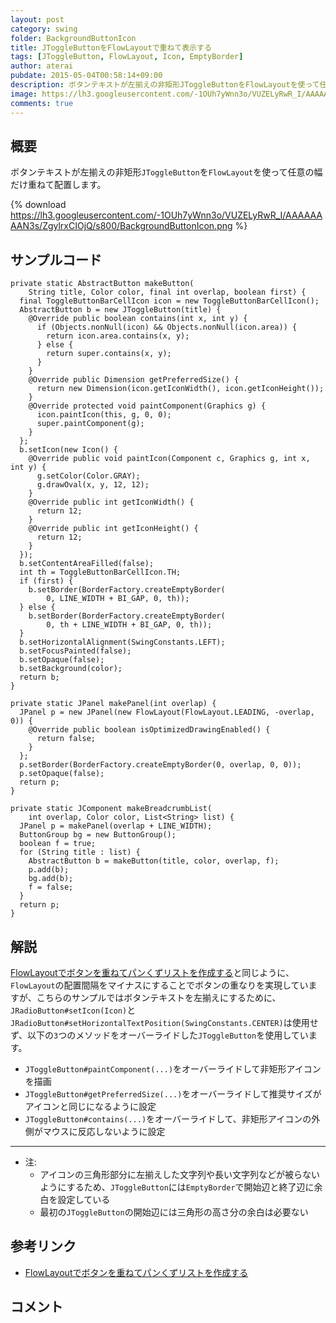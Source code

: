 ```yaml
---
layout: post
category: swing
folder: BackgroundButtonIcon
title: JToggleButtonをFlowLayoutで重ねて表示する
tags: [JToggleButton, FlowLayout, Icon, EmptyBorder]
author: aterai
pubdate: 2015-05-04T00:58:14+09:00
description: ボタンテキストが左揃えの非矩形JToggleButtonをFlowLayoutを使って任意の幅だけ重ねて配置します。
image: https://lh3.googleusercontent.com/-1OUh7yWnn3o/VUZELyRwR_I/AAAAAAAAN3s/ZgylrxCIOjQ/s800/BackgroundButtonIcon.png
comments: true
---
```

## 概要
ボタンテキストが左揃えの非矩形`JToggleButton`を`FlowLayout`を使って任意の幅だけ重ねて配置します。

{% download https://lh3.googleusercontent.com/-1OUh7yWnn3o/VUZELyRwR_I/AAAAAAAAN3s/ZgylrxCIOjQ/s800/BackgroundButtonIcon.png %}

## サンプルコード
<pre class="prettyprint"><code>private static AbstractButton makeButton(
    String title, Color color, final int overlap, boolean first) {
  final ToggleButtonBarCellIcon icon = new ToggleButtonBarCellIcon();
  AbstractButton b = new JToggleButton(title) {
    @Override public boolean contains(int x, int y) {
      if (Objects.nonNull(icon) &amp;&amp; Objects.nonNull(icon.area)) {
        return icon.area.contains(x, y);
      } else {
        return super.contains(x, y);
      }
    }
    @Override public Dimension getPreferredSize() {
      return new Dimension(icon.getIconWidth(), icon.getIconHeight());
    }
    @Override protected void paintComponent(Graphics g) {
      icon.paintIcon(this, g, 0, 0);
      super.paintComponent(g);
    }
  };
  b.setIcon(new Icon() {
    @Override public void paintIcon(Component c, Graphics g, int x, int y) {
      g.setColor(Color.GRAY);
      g.drawOval(x, y, 12, 12);
    }
    @Override public int getIconWidth() {
      return 12;
    }
    @Override public int getIconHeight() {
      return 12;
    }
  });
  b.setContentAreaFilled(false);
  int th = ToggleButtonBarCellIcon.TH;
  if (first) {
    b.setBorder(BorderFactory.createEmptyBorder(
        0, LINE_WIDTH + BI_GAP, 0, th));
  } else {
    b.setBorder(BorderFactory.createEmptyBorder(
        0, th + LINE_WIDTH + BI_GAP, 0, th));
  }
  b.setHorizontalAlignment(SwingConstants.LEFT);
  b.setFocusPainted(false);
  b.setOpaque(false);
  b.setBackground(color);
  return b;
}

private static JPanel makePanel(int overlap) {
  JPanel p = new JPanel(new FlowLayout(FlowLayout.LEADING, -overlap, 0)) {
    @Override public boolean isOptimizedDrawingEnabled() {
      return false;
    }
  };
  p.setBorder(BorderFactory.createEmptyBorder(0, overlap, 0, 0));
  p.setOpaque(false);
  return p;
}

private static JComponent makeBreadcrumbList(
    int overlap, Color color, List&lt;String&gt; list) {
  JPanel p = makePanel(overlap + LINE_WIDTH);
  ButtonGroup bg = new ButtonGroup();
  boolean f = true;
  for (String title : list) {
    AbstractButton b = makeButton(title, color, overlap, f);
    p.add(b);
    bg.add(b);
    f = false;
  }
  return p;
}
</code></pre>

## 解説
[FlowLayoutでボタンを重ねてパンくずリストを作成する](https://ateraimemo.com/Swing/BreadcrumbList.html)と同じように、`FlowLayout`の配置間隔をマイナスにすることでボタンの重なりを実現していますが、こちらのサンプルではボタンテキストを左揃えにするために、`JRadioButton#setIcon(Icon)`と`JRadioButton#setHorizontalTextPosition(SwingConstants.CENTER)`は使用せず、以下の`3`つのメソッドをオーバーライドした`JToggleButton`を使用しています。

- `JToggleButton#paintComponent(...)`をオーバーライドして非矩形アイコンを描画
- `JToggleButton#getPreferredSize(...)`をオーバーライドして推奨サイズがアイコンと同じになるように設定
- `JToggleButton#contains(...)`をオーバーライドして、非矩形アイコンの外側がマウスに反応しないように設定

<!-- dummy comment line for breaking list -->

- - - -
- 注:
    - アイコンの三角形部分に左揃えした文字列や長い文字列などが被らないようにするため、`JToggleButton`には`EmptyBorder`で開始辺と終了辺に余白を設定している
    - 最初の`JToggleButton`の開始辺には三角形の高さ分の余白は必要ない

<!-- dummy comment line for breaking list -->

## 参考リンク
- [FlowLayoutでボタンを重ねてパンくずリストを作成する](https://ateraimemo.com/Swing/BreadcrumbList.html)

<!-- dummy comment line for breaking list -->

## コメント
